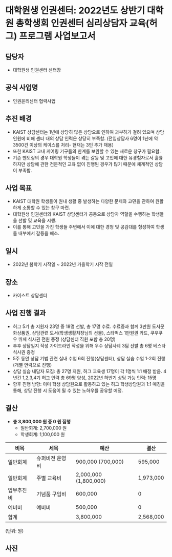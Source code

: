 대학원생 인권센터: 2022년도 상반기 대학원 총학생회 인권센터 심리상담자 교육(허그) 프로그램 사업보고서
===

## 담당자
- 대학원생 인권센터 센터장 

## 공식 사업명
- 인권윤리센터 협력사업 

## 추진 배경
- KAIST 상담센터는 1년에 상당히 많은 상담으로 인하여 과부하가 걸려 있으며 상담 인원에 비해 센터 내의 상담 인력은 상당히 부족함. (전임상담사 6명이 1년에 약 3500건 이상의 케이스를 처리- 현재는 3인 추가 채용)
- 또한 KAIST 교내 케어링 기구들의 한계를 보완할 수 있는 새로운 창구가 필요함.
- 기존 멘토링의 경우 대학원 학생들이 겪는 갈등 및 고민에 대한 유경험자로서 훌륭하지만 상담에 관한 전문적인 교육 없이 진행된 경우가 많기 때문에 체계적인 상담이 부족함.


## 사업 목표
- KAIST 대학원 학생들이 원내 생활 중 발생하는 다양한 문제와 고민을 관하여 원활하게 소통할 수 있는 창구 마련.
- 대학원생 인권센터와 KAIST 상담센터가 공동으로 상담자 역할을 수행하는 학생들을 선발 및 교육을 시행.
- 이를 통해 고민을 가진 학생들 주변에서 이에 대한 경청 및 공감대를 형성하여 학생들 내부에서 갈등을 해소.



## 일시 
- 2022년 봄학기 시작일 ~ 2022년 가을학기 시작 전일

## 장소 
- 카이스트 상담센터 

## 사업 진행 결과 
- 허그 5기 총 지원자 23명 중 18명 선발, 총 17명 수료. 수료증과 함께 3만원 도서문화상품권, 상담관련 도서(학생생활처장님의 선물), 스타벅스 1만원권 카드, 쿠우쿠우 뷔페 식사권 전원 증정 (상담센터 직원 포함 총 20명)
- 추후 상담일지 작성 가이드라인 작성을 위해 우수 상담사례 3팀 선발 총 6명 베스타 식사권 증정
- 5주 동안 상담 기법 관련 실내 수업 6회 진행(상담센터), 상담 실습 수업 1-2회 진행 (개별 연락으로 진행)
- 상담 실습 내담자 모집: 총 27명 지원, 허그 교육생 17명이 각 1명씩 1:1 배정 받음.
4년간 1,2,3,4기 허그 인력 총 69명 양성, 2022년 하반기 상담 가능 인력: 15명 
- 향후 진행 방향: 
이미 학생 상담원으로 활동하고 있는 허그 학생상담원과 1:1 매칭을 통해, 상담 진행 시 도움이 될 수 있는 노하우를 공유할 예정.

## 결산
- **총  3,800,000 원 중 0 원 집행** 
    - 일반회계: 2,700,000 원
    - 학생회계: 1,100,000 원

|   비목  |  세목  |  예산  |   결산  |  
|---|---|---|---|
|   일반회계  |  슈퍼비전 운영비   |  900,000 (700,000) |   595,000  |  
|   일반회계  | 주별 교육비    |  2,000,000 (1,800,000)   |  1,973,000   |  
|   업무추진비  | 기념품 구입비    |  600,000   |  0   |  
|   예비비  | 예비비    |  500,000   |  0   |  
|   합계  |     |  3,800,000   |  2,568,000   |   
(단위: 원)

## 사진

